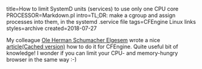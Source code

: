 title=How to limit SystemD units (services) to use only one CPU core
PROCESSOR=Markdown.pl
intro=TL;DR: make a cgroup and assign processes into them, in the systemd .service file
tags=CFEngine Linux links
styles=archive
created=2018-07-27

My colleague [Ole Herman Schumacher Elgesem][ole] wrote a nice [article][][(Cached version)](http://archive.li/7Ztya) how to do it for CFEngine. Quite useful bit of knowledge! I wonder if you can limit your CPU- and memory-hungry browser in the same way :-)

[ole]: https://github.com/olehermanse
[article]: https://oleherman.com/unix/systemd_dedicated_cpu/
